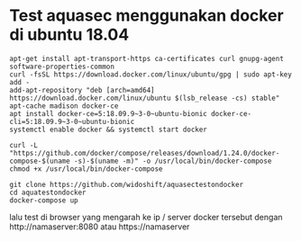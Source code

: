 # Test aquasec menggunakan docker di ubuntu 18.04

```
apt-get install apt-transport-https ca-certificates curl gnupg-agent software-properties-common
curl -fsSL https://download.docker.com/linux/ubuntu/gpg | sudo apt-key add -
add-apt-repository "deb [arch=amd64] https://download.docker.com/linux/ubuntu $(lsb_release -cs) stable"
apt-cache madison docker-ce
apt install docker-ce=5:18.09.9~3-0~ubuntu-bionic docker-ce-cli=5:18.09.9~3-0~ubuntu-bionic
systemctl enable docker && systemctl start docker

curl -L "https://github.com/docker/compose/releases/download/1.24.0/docker-compose-$(uname -s)-$(uname -m)" -o /usr/local/bin/docker-compose
chmod +x /usr/local/bin/docker-compose
```

```
git clone https://github.com/widoshift/aquasectestondocker
cd aquatestondocker
docker-compose up
```

lalu test di browser yang mengarah ke ip / server docker tersebut dengan http://namaserver:8080 atau https://namaserver

